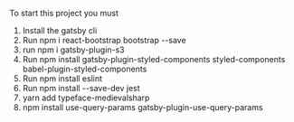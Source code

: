To start this project you must

1. Install the gatsby cli
2. Run npm i react-bootstrap bootstrap --save
3. run npm i gatsby-plugin-s3
4. Run npm install gatsby-plugin-styled-components styled-components babel-plugin-styled-components
5. Run npm install eslint
6. Run npm install --save-dev jest
7. yarn add typeface-medievalsharp
8. npm install use-query-params gatsby-plugin-use-query-params
